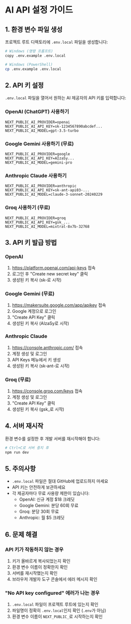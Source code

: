 # AI API 설정 가이드

## 1. 환경 변수 파일 생성

프로젝트 루트 디렉토리에 `.env.local` 파일을 생성합니다:

```bash
# Windows (명령 프롬프트)
copy .env.example .env.local

# Windows (PowerShell)
cp .env.example .env.local
```

## 2. API 키 설정

`.env.local` 파일을 열어서 원하는 AI 제공자의 API 키를 입력합니다:

### OpenAI (ChatGPT) 사용하기
```
NEXT_PUBLIC_AI_PROVIDER=openai
NEXT_PUBLIC_AI_API_KEY=sk-1234567890abcdef...
NEXT_PUBLIC_AI_MODEL=gpt-3.5-turbo
```

### Google Gemini 사용하기 (무료)
```
NEXT_PUBLIC_AI_PROVIDER=google
NEXT_PUBLIC_AI_API_KEY=AIzaSy...
NEXT_PUBLIC_AI_MODEL=gemini-pro
```

### Anthropic Claude 사용하기
```
NEXT_PUBLIC_AI_PROVIDER=anthropic
NEXT_PUBLIC_AI_API_KEY=sk-ant-api03-...
NEXT_PUBLIC_AI_MODEL=claude-3-sonnet-20240229
```

### Groq 사용하기 (무료)
```
NEXT_PUBLIC_AI_PROVIDER=groq
NEXT_PUBLIC_AI_API_KEY=gsk_...
NEXT_PUBLIC_AI_MODEL=mixtral-8x7b-32768
```

## 3. API 키 발급 방법

### OpenAI
1. https://platform.openai.com/api-keys 접속
2. 로그인 후 "Create new secret key" 클릭
3. 생성된 키 복사 (sk-로 시작)

### Google Gemini (무료)
1. https://makersuite.google.com/app/apikey 접속
2. Google 계정으로 로그인
3. "Create API Key" 클릭
4. 생성된 키 복사 (AIzaSy로 시작)

### Anthropic Claude
1. https://console.anthropic.com/ 접속
2. 계정 생성 및 로그인
3. API Keys 메뉴에서 키 생성
4. 생성된 키 복사 (sk-ant-로 시작)

### Groq (무료)
1. https://console.groq.com/keys 접속
2. 계정 생성 및 로그인
3. "Create API Key" 클릭
4. 생성된 키 복사 (gsk_로 시작)

## 4. 서버 재시작

환경 변수를 설정한 후 개발 서버를 재시작해야 합니다:

```bash
# Ctrl+C로 서버 중지 후
npm run dev
```

## 5. 주의사항

- `.env.local` 파일은 절대 GitHub에 업로드하지 마세요
- API 키는 안전하게 보관하세요
- 각 제공자마다 무료 사용량 제한이 있습니다:
  - OpenAI: 신규 계정 $18 크레딧
  - Google Gemini: 분당 60회 무료
  - Groq: 분당 30회 무료
  - Anthropic: 월 $5 크레딧

## 6. 문제 해결

### API 키가 작동하지 않는 경우
1. 키가 올바르게 복사되었는지 확인
2. 환경 변수 이름이 정확한지 확인
3. 서버를 재시작했는지 확인
4. 브라우저 개발자 도구 콘솔에서 에러 메시지 확인

### "No API key configured" 에러가 나는 경우
1. `.env.local` 파일이 프로젝트 루트에 있는지 확인
2. 파일명이 정확히 `.env.local`인지 확인 (`.env`가 아님)
3. 환경 변수 이름이 `NEXT_PUBLIC_`로 시작하는지 확인